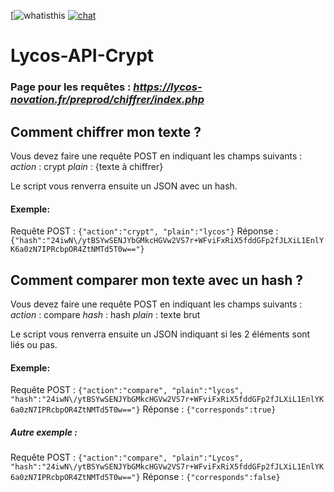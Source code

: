 [![whatisthis](https://img.shields.io/badge/Lycos--Novation's-Crypt%20and%20compare%20API-brightgreen)
[![chat](https://img.shields.io/discord/627946609896062986?label=Discord)](https://discord.gg/KWjptxF)

# Lycos-API-Crypt

### Page pour les requêtes : _https://lycos-novation.fr/preprod/chiffrer/index.php_

##    Comment chiffrer mon texte ?

Vous devez faire une requête POST en indiquant les champs suivants :
_action_ : crypt
_plain_ : {texte à chiffrer}

Le script vous renverra ensuite un JSON avec un hash.
#### Exemple:
Requête POST : `{"action":"crypt", "plain":"lycos"}`
Réponse : `{"hash":"24iwN\/ytBSYwSENJYbGMkcHGVw2VS7r+WFviFxRiX5fddGFp2fJLXiL1EnlYK6a0zN7IPRcbpOR4ZtNMTd5T0w=="}`




##  	Comment comparer mon texte avec un hash ?

Vous devez faire une requête POST en indiquant les champs suivants :
_action_ : compare
_hash_ : hash
_plain_ : texte brut

Le script vous renverra ensuite un JSON indiquant si les 2 éléments sont liés ou pas.
#### Exemple:
Requête POST : `{"action":"compare", "plain":"lycos", "hash":"24iwN\/ytBSYwSENJYbGMkcHGVw2VS7r+WFviFxRiX5fddGFp2fJLXiL1EnlYK6a0zN7IPRcbpOR4ZtNMTd5T0w=="}`
Réponse : `{"corresponds":true}`

##### Autre exemple : 
Requête POST : `{"action":"compare", "plain":"Lycos", "hash":"24iwN\/ytBSYwSENJYbGMkcHGVw2VS7r+WFviFxRiX5fddGFp2fJLXiL1EnlYK6a0zN7IPRcbpOR4ZtNMTd5T0w=="}`
Réponse : `{"corresponds":false}`
